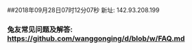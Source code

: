 ##2018年09月28日07时12分07秒 新址: 142.93.208.199
### 兔友常见问题及解答: https://github.com/wanggonging/d/blob/w/FAQ.md

